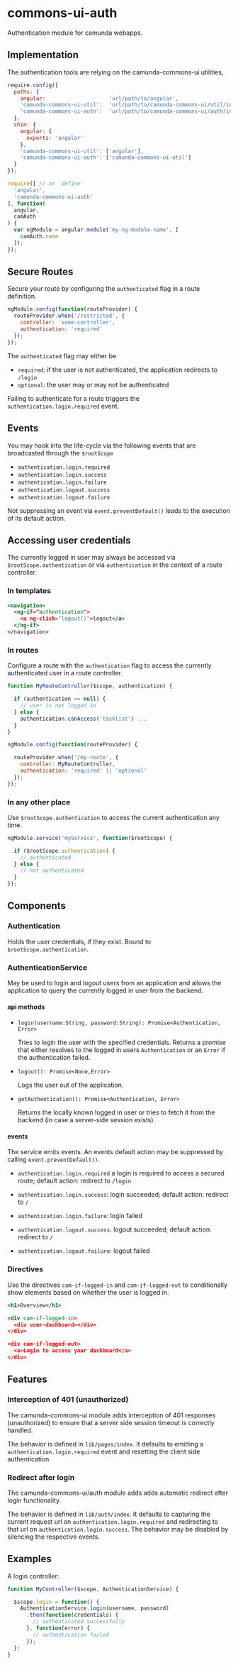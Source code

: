 # commons-ui-auth

Authentication module for camunda webapps.


## Implementation

The authentication tools are relying on the camunda-commons-ui utilities, 

```js
require.config({
  paths: {
    angular:                    'url/path/to/angular',
    'camunda-commons-ui-util':  'url/path/to/camunda-commons-ui/util/index',
    'camunda-commons-ui-auth':  'url/path/to/camunda-commons-ui/auth/index'
  },
  shim: {
    angular: {
      exports: 'angular'
    },
    'camunda-commons-ui-util': ['angular'],
    'camunda-commons-ui-auth': ['camunda-commons-ui-util']
  }
});

require([ // or `define`
  'angular',
  'camunda-commons-ui-auth'
], function(
  angular,
  camAuth
) {
  var ngModule = angular.module('my-ng-module-name', [
    camAuth.name
  ]);
});
```


## Secure Routes

Secure your route by configuring the `authenticated` flag in a route definition.

```js
ngModule.config(function(routeProvider) {
  routeProvider.when('/restricted', {
    controller: 'some-controller',
    authentication: 'required'
  });
});
```

The `authenticated` flag may either be

* `required`: if the user is not authenticated, the application redirects to `/login`
* `optional`: the user may or may not be authenticated

Failing to authenticate for a route triggers the `authentication.login.required` event.


## Events

You may hook into the life-cycle via the following events that are broadcasted through the `$rootScope`

* `authentication.login.required`
* `authentication.login.success`
* `authentication.login.failure`
* `authentication.logout.success`
* `authentication.logout.failure`

Not suppressing an event via `event.preventDefault()` leads to the execution of its default action.


## Accessing user credentials

The currently logged in user may always be accessed via `$rootScope.authentication` or via `authentication` in the context of a route controller.


### In templates

```xml
<navigation>
  <ng-if="authentication">
    <a ng-click="logout()">logout</a>
  </ng-if>
</navigation>
```


### In routes

Configure a route with the `authentication` flag to access the currently authenticated user in a route controller.

```js
function MyRouteController($scope, authentication) {

  if (authentication == null) {
    // user is not logged in
  } else {
    authentication.canAccess('tasklist') ...
  }
}

ngModule.config(function(routeProvider) {

  routeProvider.when('/my-route', {
    controller: MyRouteController,
    authentication: 'required' || 'optional'
  });
});
```

### In any other place

Use `$rootScope.authentication` to access the current authentication any time.

```js
ngModule.service('myService', function($rootScope) {

  if ($rootScope.authentication) {
    // authenticated
  } else {
    // not authenticated
  }
});
```


## Components

### Authentication

Holds the user credentials, if they exist. Bound to `$rootScope.authentication`.


### AuthenticationService

May be used to login and logout users from an application and allows the application to query the currently logged in user from the backend.

#### api methods

*   `login(username:String, password:String): Promise<Authentication, Error>`

    Tries to login the user with the specified credentials. Returns a promise that either resolves
    to the logged in users `Authentication` or an `Error` if the authentication failed.

*   `logout(): Promise<None,Error>`

    Logs the user out of the application.

*   `getAuthentication(): Promise<Authentication, Error>`

    Returns the locally known logged in user or tries to fetch it from the backend (in case a server-side session exists).


#### events

The service emits events. An events default action may be suppressed by calling `event.preventDefault()`.

*   `authentication.login.required` a login is required to access a secured route; default action: redirect to `/login`
*   `authentication.login.success`: login succeeded; default action: redirect to `/`
*   `authentication.login.failure`: login failed

*   `authentication.logout.success`: logout succeeded; default action: redirect to `/`
*   `authentication.logout.failure`: logout failed


### Directives

Use the directives `cam-if-logged-in` and `cam-if-logged-out` to conditionally show elements based on whether the user is logged in.

```xml
<h1>Overview</h1>

<div cam-if-logged-in>
  <div user-dashboard></div>
</div>

<div cam-if-logged-out>
  <a>Login to access your dashboard</a>
</div>
```


## Features

### Interception of 401 (unauthorized)

The camunda-commons-ui module adds interception of 401 responses (unauthorized) to ensure that a server side session timeout is correctly handled.

The behavior is defined in `lib/pages/index`. It defaults to emitting a `authentication.login.required` event and resetting the client side authentication.


### Redirect after login

The camunda-commons-ui/auth module adds adds automatic redirect after login functionality.

The behavior is defined in `lib/auth/index`. It defaults to capturing the current request url on `authentication.login.required` and redirecting to that url on `authentication.login.success`. The behavior may be disabled by silencing the respective events.


## Examples

A login controller:

```js
function MyController($scope, AuthenticationService) {

  $scope.login = function() {
    AuthenticationService.login(username, password)
      .then(function(credentials) {
        // authenticated successfully
      }, function(error) {
        // authentication failed
      });
  };
}
```

